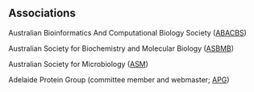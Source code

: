 ## Associations

Australian Bioinformatics And Computational Biology Society ([ABACBS](https://www.abacbs.org))

Australian Society for Biochemistry and Molecular Biology ([ASBMB](https://www.asbmb.org.au))

Australian Society for Microbiology ([ASM](https://www.theasm.org.au/))

Adelaide Protein Group (committee member and webmaster; [APG](https://apg.asn.au))